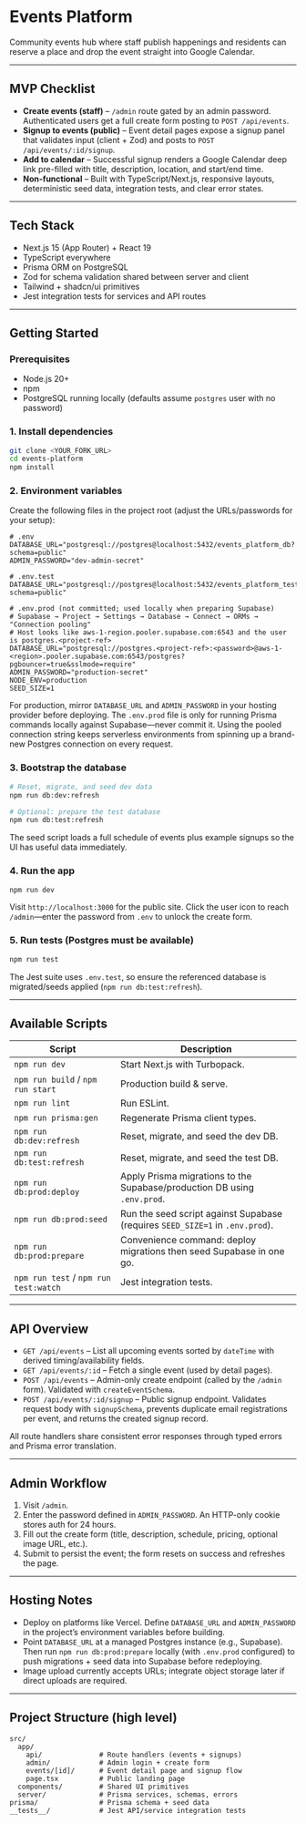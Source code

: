 # Events Platform

Community events hub where staff publish happenings and residents can reserve a place and drop the event straight into Google Calendar.

---

## MVP Checklist
- **Create events (staff)** – `/admin` route gated by an admin password. Authenticated users get a full create form posting to `POST /api/events`.
- **Signup to events (public)** – Event detail pages expose a signup panel that validates input (client + Zod) and posts to `POST /api/events/:id/signup`.
- **Add to calendar** – Successful signup renders a Google Calendar deep link pre-filled with title, description, location, and start/end time.
- **Non-functional** – Built with TypeScript/Next.js, responsive layouts, deterministic seed data, integration tests, and clear error states.

---

## Tech Stack
- Next.js 15 (App Router) + React 19
- TypeScript everywhere
- Prisma ORM on PostgreSQL
- Zod for schema validation shared between server and client
- Tailwind + shadcn/ui primitives
- Jest integration tests for services and API routes

---

## Getting Started

### Prerequisites
- Node.js 20+
- npm
- PostgreSQL running locally (defaults assume `postgres` user with no password)

### 1. Install dependencies
```bash
git clone <YOUR_FORK_URL>
cd events-platform
npm install
```

### 2. Environment variables
Create the following files in the project root (adjust the URLs/passwords for your setup):

```dotenv
# .env
DATABASE_URL="postgresql://postgres@localhost:5432/events_platform_db?schema=public"
ADMIN_PASSWORD="dev-admin-secret"

# .env.test
DATABASE_URL="postgresql://postgres@localhost:5432/events_platform_test_db?schema=public"

# .env.prod (not committed; used locally when preparing Supabase)
# Supabase → Project → Settings → Database → Connect → ORMs → "Connection pooling"
# Host looks like aws-1-region.pooler.supabase.com:6543 and the user is postgres.<project-ref>
DATABASE_URL="postgresql://postgres.<project-ref>:<password>@aws-1-<region>.pooler.supabase.com:6543/postgres?pgbouncer=true&sslmode=require"
ADMIN_PASSWORD="production-secret"
NODE_ENV=production
SEED_SIZE=1
```

For production, mirror `DATABASE_URL` and `ADMIN_PASSWORD` in your hosting provider before deploying. The `.env.prod` file is only for running Prisma commands locally against Supabase—never commit it. Using the pooled connection string keeps serverless environments from spinning up a brand-new Postgres connection on every request.

### 3. Bootstrap the database
```bash
# Reset, migrate, and seed dev data
npm run db:dev:refresh

# Optional: prepare the test database
npm run db:test:refresh
```

The seed script loads a full schedule of events plus example signups so the UI has useful data immediately.

### 4. Run the app
```bash
npm run dev
```
Visit `http://localhost:3000` for the public site. Click the user icon to reach `/admin`—enter the password from `.env` to unlock the create form.

### 5. Run tests (Postgres must be available)
```bash
npm run test
```
The Jest suite uses `.env.test`, so ensure the referenced database is migrated/seeds applied (`npm run db:test:refresh`).

---

## Available Scripts

| Script | Description |
| ------ | ----------- |
| `npm run dev` | Start Next.js with Turbopack. |
| `npm run build` / `npm run start` | Production build & serve. |
| `npm run lint` | Run ESLint. |
| `npm run prisma:gen` | Regenerate Prisma client types. |
| `npm run db:dev:refresh` | Reset, migrate, and seed the dev DB. |
| `npm run db:test:refresh` | Reset, migrate, and seed the test DB. |
| `npm run db:prod:deploy` | Apply Prisma migrations to the Supabase/production DB using `.env.prod`. |
| `npm run db:prod:seed` | Run the seed script against Supabase (requires `SEED_SIZE=1` in `.env.prod`). |
| `npm run db:prod:prepare` | Convenience command: deploy migrations then seed Supabase in one go. |
| `npm run test` / `npm run test:watch` | Jest integration tests. |

---

## API Overview

- `GET /api/events` – List all upcoming events sorted by `dateTime` with derived timing/availability fields.
- `GET /api/events/:id` – Fetch a single event (used by detail pages).
- `POST /api/events` – Admin-only create endpoint (called by the `/admin` form). Validated with `createEventSchema`.
- `POST /api/events/:id/signup` – Public signup endpoint. Validates request body with `signupSchema`, prevents duplicate email registrations per event, and returns the created signup record.

All route handlers share consistent error responses through typed errors and Prisma error translation.

---

## Admin Workflow
1. Visit `/admin`.
2. Enter the password defined in `ADMIN_PASSWORD`. An HTTP-only cookie stores auth for 24 hours.
3. Fill out the create form (title, description, schedule, pricing, optional image URL, etc.).
4. Submit to persist the event; the form resets on success and refreshes the page.

---

## Hosting Notes
- Deploy on platforms like Vercel. Define `DATABASE_URL` and `ADMIN_PASSWORD` in the project’s environment variables before building.
- Point `DATABASE_URL` at a managed Postgres instance (e.g., Supabase). Then run `npm run db:prod:prepare` locally (with `.env.prod` configured) to push migrations + seed data into Supabase before redeploying.
- Image upload currently accepts URLs; integrate object storage later if direct uploads are required.

---

## Project Structure (high level)
```
src/
  app/
    api/              # Route handlers (events + signups)
    admin/            # Admin login + create form
    events/[id]/      # Event detail page and signup flow
    page.tsx          # Public landing page
  components/         # Shared UI primitives
  server/             # Prisma services, schemas, errors
prisma/               # Prisma schema + seed data
__tests__/            # Jest API/service integration tests
```
